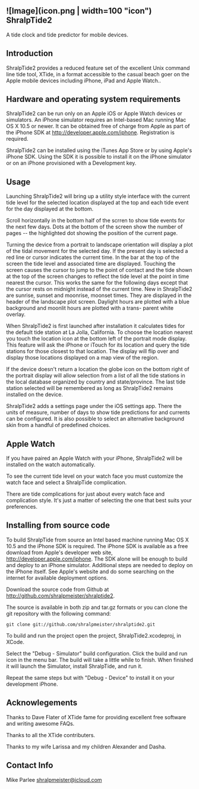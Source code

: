 ![Image](icon.png | width=100  "icon")
ShralpTide2  
-----------
A tide clock and tide predictor for mobile devices.

Introduction
------------

ShralpTide2 provides a reduced feature set of the excellent Unix
command line tide tool, XTide, in a format accessible to the casual
beach goer on the Apple mobile devices including iPhone, iPad and
Apple Watch..

Hardware and operating system requirements
------------------------------------------

ShralpTide2 can be run only on an Apple iOS or Apple Watch devices or simulators. 
An iPhone simulator requires an Intel-based Mac running Mac OS X 10.5
or newer.  It can be obtained free of charge from Apple as part of the 
iPhone SDK at http://developer.apple.com/iphone. Registration is required.

ShralpTide2 can be installed using the iTunes App Store or by using Apple's
iPhone SDK. Using the SDK it is possible to install it on the iPhone 
simulator or on an iPhone provisioned with a Development key.

Usage
-----

Launching ShralpTide2 will bring up a utility style interface with the current
tide level for the selected location displayed at the top and each tide event
for the day displayed at the bottom.

Scroll horizontally in the bottom half of the scrren to show tide events for 
the next few days. Dots at the bottom of the screen show
the number of pages -- the highlighted dot showing the position of the
current page.

Turning the device from a portrait to landscape orientation will display a
plot of the tidal movement for the selected day. If the present day is 
selected a red line or cursor indicates the current time. In the bar at the
top of the screen the tide level and associated time are displayed. Touching 
the screen causes the cursor to jump to the point of contact and the tide
shown at the top of the screen changes to reflect the tide level at the 
point in time nearest the cursor. This works the same for the following days
except that the cursor rests on midnight instead of the current time. New
in ShralpTide2 are sunrise, sunset and moonrise, moonset times. They are
displayed in the header of the landscape plot screen. Daylight hours are
plotted with a blue background and moonlit hours are plotted with a trans-
parent white overlay.

When ShralpTide2 is first launched after installation it calculates tides for
the default tide station at La Jolla, California. To choose the location
nearest you touch the location icon at the bottom left of the portrait mode
display. This feature will ask the iPhone or iTouch for its location and
query the tide stations for those closest to that location. The display will
flip over and display those locations displayed on a map view of the region.

If the device doesn't return a location the globe icon on the bottom right
of the portrait display will allow selection from a list of all the tide
stations in the local database organized by country and state/province. The 
last tide station selected will be remembered as long as ShralpTide2 remains 
installed on the device.

ShralpTide2 adds a settings page under the iOS settings app. There the units
of measure, number of days to show tide predictions for and currents can be
configured. It is also possible to select an alternative background skin from
a handful of predefined choices.

Apple Watch
-----------

If you have paired an Apple Watch with your iPhone, ShralpTide2 will be
installed on the watch automatically.

To see the current tide level on your watch face you must customize the
watch face and select a ShralpTide complication. 

There are tide complications
for just about every watch face and complication style. It's just a matter 
of selecting the one that best suits your preferences.


Installing from source code
---------------------------

To build ShralpTide from source an Intel based machine running Mac OS X 10.5
and the iPhone SDK is required. The iPhone SDK is available as a free download
from Apple's developer web site, http://developer.apple.com/iphone. The SDK
alone will be enough to build and deploy to an iPhone simulator. Additional
steps are needed to deploy on the iPhone itself. See Apple's website and do
some searching on the internet for available deployment options.

Download the source code from Github at 
http://github.com/shralpmeister/shralptide2.

The source is available in both zip and tar.gz formats or you can clone the
git repository with the following command:

    git clone git://github.com/shralpmeister/shralptide2.git

To build and run the project open the project, ShralpTide2.xcodeproj, in XCode.

Select the "Debug - Simulator" build configuration. Click the build and run 
icon in the menu bar. The build will take a little while to finish. When
finished it will launch the Simulator, install ShralpTide, and run it.

Repeat the same steps but with "Debug - Device" to install it on your 
development iPhone.

Acknowlegements
---------------

Thanks to Dave Flater of XTide fame for providing excellent free software
and writing awesome FAQs.

Thanks to all the XTide contributers.

Thanks to my wife Larissa and my children Alexander and Dasha.

Contact Info
------------

Mike Parlee
[shralpmeister@icloud.com](mailto://shralpmeister@icloud.com)
